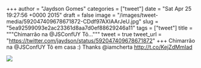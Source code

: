 
+++
author = "Jaydson Gomes"
categories = ["tweet"]
date = "Sat Apr 25 19:27:56 +0000 2015"
draft = false
image = "/images/tweet-media/592047409678671872-CDdf97AXIAArJeU.jpg"
slug = "5ea92599093e2ac23361d8aa7d0ef88629246a11"
tags = ["tweet"]
title = """Chimarrão na @JSConfUY Tô..."""
tweet = true
tweet_url = "https://twitter.com/jaydson/status/592047409678671872"
+++
Chimarrão na @JSConfUY Tô em casa :) Thanks @iamcherta http://t.co/KejZdMmIad

![](/images/tweet-media/592047409678671872-CDdf97AXIAArJeU.jpg)